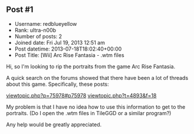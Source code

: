 ## Post #1
- Username: redblueyellow
- Rank: ultra-n00b
- Number of posts: 2
- Joined date: Fri Jul 19, 2013 12:51 am
- Post datetime: 2013-07-18T18:02:40+00:00
- Post Title: [Wii] Arc Rise Fantasia - .wtm files

Hi, so I'm looking to rip the portraits from the game Arc Rise Fantasia.

A quick search on the forums showed that there have been a lot of threads about this game. Specifically, these posts:

[viewtopic.php?p=75978#p75978](http://forum.xentax.com/viewtopic.php?p=75978#p75978)
[viewtopic.php?t=4893&f=18](http://forum.xentax.com/viewtopic.php?t=4893&f=18)

My problem is that I have no idea how to use this information to get to the portraits. (Do I open the .wtm files in TileGGD or a similar program?)

Any help would be greatly appreciated.
